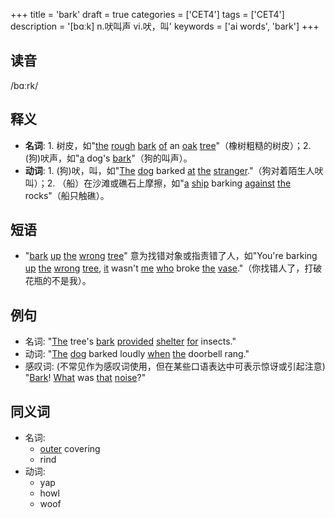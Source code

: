 +++
title = 'bark'
draft = true
categories = ['CET4']
tags = ['CET4']
description = '[bɑːk] n.吠叫声 vi.吠，叫'
keywords = ['ai words', 'bark']
+++

## 读音
/bɑːrk/

## 释义
- **名词**: 1. 树皮，如"[the](/zh/post/the/) [rough](/zh/post/rough/) [bark](/zh/post/bark/) [of](/zh/post/of/) an [oak](/zh/post/oak/) [tree](/zh/post/tree/)"（橡树粗糙的树皮）；2. (狗)吠声，如"[a](/zh/post/a/) dog's [bark](/zh/post/bark/)"（狗的叫声）。
- **动词**: 1. (狗)吠，叫，如"[The](/zh/post/the/) [dog](/zh/post/dog/) barked [at](/zh/post/at/) [the](/zh/post/the/) [stranger](/zh/post/stranger/)."（狗对着陌生人吠叫）；2. （船）在沙滩或礁石上摩擦，如"[a](/zh/post/a/) [ship](/zh/post/ship/) barking [against](/zh/post/against/) [the](/zh/post/the/) rocks"（船只触礁）。

## 短语
- "[bark](/zh/post/bark/) [up](/zh/post/up/) [the](/zh/post/the/) [wrong](/zh/post/wrong/) [tree](/zh/post/tree/)" 意为找错对象或指责错了人，如"You're barking [up](/zh/post/up/) [the](/zh/post/the/) [wrong](/zh/post/wrong/) [tree](/zh/post/tree/), [it](/zh/post/it/) wasn't [me](/zh/post/me/) [who](/zh/post/who/) broke [the](/zh/post/the/) [vase](/zh/post/vase/)."（你找错人了，打破花瓶的不是我）。

## 例句
- 名词: "[The](/zh/post/the/) tree's [bark](/zh/post/bark/) [provided](/zh/post/provided/) [shelter](/zh/post/shelter/) [for](/zh/post/for/) insects."
- 动词: "[The](/zh/post/the/) [dog](/zh/post/dog/) barked loudly [when](/zh/post/when/) [the](/zh/post/the/) doorbell rang."
- 感叹词: (不常见作为感叹词使用，但在某些口语表达中可表示惊讶或引起注意) "[Bark](/zh/post/bark/)! [What](/zh/post/what/) was [that](/zh/post/that/) [noise](/zh/post/noise/)?"

## 同义词
- 名词: 
  - [outer](/zh/post/outer/) covering
  - rind
- 动词:
  - yap
  - howl
  - woof
